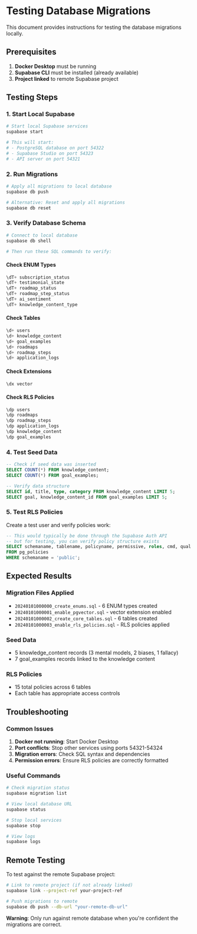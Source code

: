 # Testing Database Migrations

This document provides instructions for testing the database migrations locally.

## Prerequisites

1. **Docker Desktop** must be running
2. **Supabase CLI** must be installed (already available)
3. **Project linked** to remote Supabase project

## Testing Steps

### 1. Start Local Supabase

```bash
# Start local Supabase services
supabase start

# This will start:
# - PostgreSQL database on port 54322
# - Supabase Studio on port 54323
# - API server on port 54321
```

### 2. Run Migrations

```bash
# Apply all migrations to local database
supabase db push

# Alternative: Reset and apply all migrations
supabase db reset
```

### 3. Verify Database Schema

```bash
# Connect to local database
supabase db shell

# Then run these SQL commands to verify:
```

#### Check ENUM Types

```sql
\dT+ subscription_status
\dT+ testimonial_state
\dT+ roadmap_status
\dT+ roadmap_step_status
\dT+ ai_sentiment
\dT+ knowledge_content_type
```

#### Check Tables

```sql
\d+ users
\d+ knowledge_content
\d+ goal_examples
\d+ roadmaps
\d+ roadmap_steps
\d+ application_logs
```

#### Check Extensions

```sql
\dx vector
```

#### Check RLS Policies

```sql
\dp users
\dp roadmaps
\dp roadmap_steps
\dp application_logs
\dp knowledge_content
\dp goal_examples
```

### 4. Test Seed Data

```sql
-- Check if seed data was inserted
SELECT COUNT(*) FROM knowledge_content;
SELECT COUNT(*) FROM goal_examples;

-- Verify data structure
SELECT id, title, type, category FROM knowledge_content LIMIT 5;
SELECT goal, knowledge_content_id FROM goal_examples LIMIT 5;
```

### 5. Test RLS Policies

Create a test user and verify policies work:

```sql
-- This would typically be done through the Supabase Auth API
-- but for testing, you can verify policy structure exists
SELECT schemaname, tablename, policyname, permissive, roles, cmd, qual
FROM pg_policies
WHERE schemaname = 'public';
```

## Expected Results

### Migration Files Applied

- `20240101000000_create_enums.sql` - 6 ENUM types created
- `20240101000001_enable_pgvector.sql` - vector extension enabled
- `20240101000002_create_core_tables.sql` - 6 tables created
- `20240101000003_enable_rls_policies.sql` - RLS policies applied

### Seed Data

- 5 knowledge_content records (3 mental models, 2 biases, 1 fallacy)
- 7 goal_examples records linked to the knowledge content

### RLS Policies

- 15 total policies across 6 tables
- Each table has appropriate access controls

## Troubleshooting

### Common Issues

1. **Docker not running**: Start Docker Desktop
2. **Port conflicts**: Stop other services using ports 54321-54324
3. **Migration errors**: Check SQL syntax and dependencies
4. **Permission errors**: Ensure RLS policies are correctly formatted

### Useful Commands

```bash
# Check migration status
supabase migration list

# View local database URL
supabase status

# Stop local services
supabase stop

# View logs
supabase logs
```

## Remote Testing

To test against the remote Supabase project:

```bash
# Link to remote project (if not already linked)
supabase link --project-ref your-project-ref

# Push migrations to remote
supabase db push --db-url "your-remote-db-url"
```

**Warning**: Only run against remote database when you're confident the migrations are correct.
